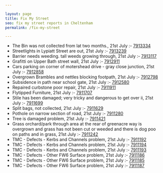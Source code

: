 ```yaml
---

layout: page
title: Fix My Street
seo: fix my street reports in Cheltenham
permalink: /fix-my-street

---
```


<!-- fix_marker starts -->

- The Bin was not collected from lat two months., 21st July :- [7913334](https://www.fixmystreet.com/report/7913334)
- Streetlights in Lypiatt Street are out, 21st July :- [7913239](https://www.fixmystreet.com/report/7913239)
- Barrier needs weeding. tall weeds growing through, 21st July :- [7913117](https://www.fixmystreet.com/report/7913117)
- Grafitti on Upper Bath street wall, 21st July :- [7912911](https://www.fixmystreet.com/report/7912911)
- Cars parking on corner of motershead drive - gray close junction, 21st July :- [7912858](https://www.fixmystreet.com/report/7912858)
- Overgrown Brambles and nettles blocking footpath, 21st July :- [7912798](https://www.fixmystreet.com/report/7912798)
- Subsidence in path near school gate, 21st July :- [7912580](https://www.fixmystreet.com/report/7912580)
- Repaired curbstone poor repair, 21st July :- [7911911](https://www.fixmystreet.com/report/7911911)
- Flytipped Furniture, 21st July :- [7911707](https://www.fixmystreet.com/report/7911707)
- Stile has been damaged; very tricky and dangerous to get over ii, 21st July :- [7911699](https://www.fixmystreet.com/report/7911699)
- Split bags, not collected, 21st July :- [7911629](https://www.fixmystreet.com/report/7911629)
- Pothole on narrow section of road, 21st July :- [7911280](https://www.fixmystreet.com/report/7911280)
- Tree is damaged problem, 21st July :- [7911421](https://www.fixmystreet.com/report/7911421)
- Grass orchard/park through area at the rear of greenacre way is overgrown and grass has not been cut or weeded and there is dog poo on paths and in grass, 21st July :- [7911242](https://www.fixmystreet.com/report/7911242)
- TMC - Defects - Kerbs and Channels problem, 21st July :- [7911192](https://www.fixmystreet.com/report/7911192)
- TMC - Defects - Kerbs and Channels problem, 21st July :- [7911194](https://www.fixmystreet.com/report/7911194)
- TMC - Defects - Kerbs and Channels problem, 21st July :- [7911193](https://www.fixmystreet.com/report/7911193)
- TMC - Defects - Other FW6  Surface problem, 21st July :- [7911186](https://www.fixmystreet.com/report/7911186)
- TMC - Defects - Other FW6  Surface problem, 21st July :- [7911185](https://www.fixmystreet.com/report/7911185)
- TMC - Defects - Other FW6  Surface problem, 21st July :- [7911187](https://www.fixmystreet.com/report/7911187)

<!-- fix_marker ends -->